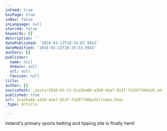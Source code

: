 ```yaml
---
inFeed: true
hasPage: true
inNav: false
inLanguage: null
starred: false
keywords: []
description: ''
datePublished: '2016-03-13T10:34:07.991Z'
dateModified: '2016-03-13T10:33:53.994Z'
authors: []
publisher:
  name: null
  domain: null
  url: null
  favicon: null
title: ''
author: []
sourcePath: _posts/2016-03-13-3ca26a86-a2b0-4da7-853f-fd2977d66a35.md
published: true
url: 3ca26a86-a2b0-4da7-853f-fd2977d66a35/index.html
_type: Article

---
```

Ireland's primary sports betting and tipping site is finally here!